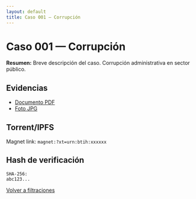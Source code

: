 ```yaml
---
layout: default
title: Caso 001 — Corrupción
---
```


# Caso 001 — Corrupción

<div class="case-summary">
  <i class="nf nf-md-alert"></i>
  <strong>Resumen:</strong> Breve descripción del caso. Corrupción administrativa en sector público.
</div>

## Evidencias

- <i class="nf nf-md-file_pdf"></i> [Documento PDF](./evidencias/doc1.pdf)
- <i class="nf nf-md-image"></i> [Foto JPG](./evidencias/foto1.jpg)

## Torrent/IPFS

<i class="nf nf-md-magnet"></i> Magnet link: <span class="accent">`magnet:?xt=urn:btih:xxxxxx`</span>

## Hash de verificación

<i class="nf nf-md-shield_key"></i> <code class="accent">SHA-256: abc123...</code>

[<i class="nf nf-md-arrow_left"></i> Volver a filtraciones](../../)
